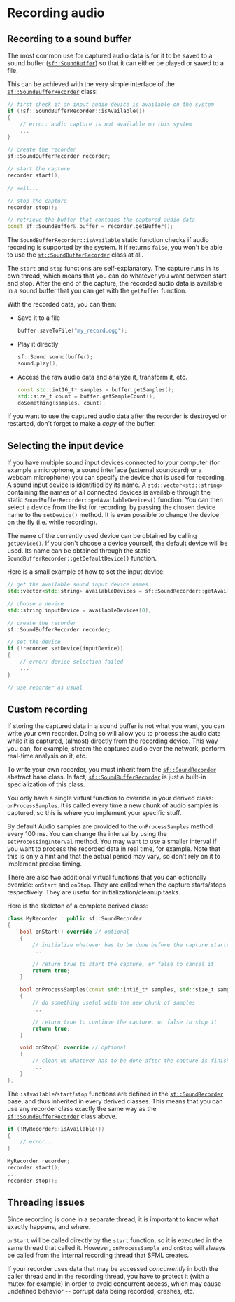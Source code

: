 # Recording audio

## Recording to a sound buffer

The most common use for captured audio data is for it to be saved to a sound buffer ([`sf::SoundBuffer`](../../../documentation/3.0.2/classsf_1_1SoundBuffer.html "sf::SoundBuffer documentation")) so that it can either be played or saved to a file.

This can be achieved with the very simple interface of the [`sf::SoundBufferRecorder`](../../../documentation/3.0.2/classsf_1_1SoundBufferRecorder.html "sf::SoundBufferRecorder documentation") class:

```cpp
// first check if an input audio device is available on the system
if (!sf::SoundBufferRecorder::isAvailable())
{
    // error: audio capture is not available on this system
    ...
}

// create the recorder
sf::SoundBufferRecorder recorder;

// start the capture
recorder.start();

// wait...

// stop the capture
recorder.stop();

// retrieve the buffer that contains the captured audio data
const sf::SoundBuffer& buffer = recorder.getBuffer();
```

The `SoundBufferRecorder::isAvailable` static function checks if audio recording is supported by the system.
It if returns `false`, you won't be able to use the [`sf::SoundBufferRecorder`](../../../documentation/3.0.2/classsf_1_1SoundBufferRecorder.html "sf::SoundBufferRecorder documentation") class at all.

The `start` and `stop` functions are self-explanatory.
The capture runs in its own thread, which means that you can do whatever you want between start and stop.
After the end of the capture, the recorded audio data is available in a sound buffer that you can get with the `getBuffer` function.

With the recorded data, you can then:

- Save it to a file
    
    ```cpp
    buffer.saveToFile("my_record.ogg");
    ```
    
- Play it directly
    
    ```cpp
    sf::Sound sound(buffer);
    sound.play();
    ```
    
- Access the raw audio data and analyze it, transform it, etc.
    
    ```cpp
    const std::int16_t* samples = buffer.getSamples();
    std::size_t count = buffer.getSampleCount();
    doSomething(samples, count);
    ```
    

If you want to use the captured audio data after the recorder is destroyed or restarted, don't forget to make a _copy_ of the buffer.

## Selecting the input device

If you have multiple sound input devices connected to your computer (for example a microphone, a sound interface (external soundcard) or a webcam microphone) you can specify the device that is used for recording.
A sound input device is identified by its name.
A `std::vector<std::string>` containing the names of all connected devices is available through the static `SoundBufferRecorder::getAvailableDevices()` function.
You can then select a device from the list for recording, by passing the chosen device name to the `setDevice()` method.
It is even possible to change the device on the fly (i.e. while recording).

The name of the currently used device can be obtained by calling `getDevice()`.
If you don't choose a device yourself, the default device will be used.
Its name can be obtained through the static `SoundBufferRecorder::getDefaultDevice()` function.

Here is a small example of how to set the input device:

```cpp
// get the available sound input device names
std::vector<std::string> availableDevices = sf::SoundRecorder::getAvailableDevices();

// choose a device
std::string inputDevice = availableDevices[0];

// create the recorder
sf::SoundBufferRecorder recorder;

// set the device
if (!recorder.setDevice(inputDevice))
{
    // error: device selection failed
    ...
}

// use recorder as usual
```

## Custom recording

If storing the captured data in a sound buffer is not what you want, you can write your own recorder.
Doing so will allow you to process the audio data while it is captured, (almost) directly from the recording device.
This way you can, for example, stream the captured audio over the network, perform real-time analysis on it, etc.

To write your own recorder, you must inherit from the [`sf::SoundRecorder`](../../../documentation/3.0.2/classsf_1_1SoundRecorder.html "sf::SoundRecorder documentation") abstract base class.
In fact, [`sf::SoundBufferRecorder`](../../../documentation/3.0.2/classsf_1_1SoundBufferRecorder.html "sf::SoundBufferRecorder documentation") is just a built-in specialization of this class.

You only have a single virtual function to override in your derived class: `onProcessSamples`.
It is called every time a new chunk of audio samples is captured, so this is where you implement your specific stuff.

By default Audio samples are provided to the `onProcessSamples` method every 100 ms.
You can change the interval by using the `setProcessingInterval` method.
You may want to use a smaller interval if you want to process the recorded data in real time, for example.
Note that this is only a hint and that the actual period may vary, so don't rely on it to implement precise timing.

There are also two additional virtual functions that you can optionally override: `onStart` and `onStop`.
They are called when the capture starts/stops respectively.
They are useful for initialization/cleanup tasks.

Here is the skeleton of a complete derived class:

```cpp
class MyRecorder : public sf::SoundRecorder
{
    bool onStart() override // optional
    {
        // initialize whatever has to be done before the capture starts
        ...

        // return true to start the capture, or false to cancel it
        return true;
    }

    bool onProcessSamples(const std::int16_t* samples, std::size_t sampleCount) override
    {
        // do something useful with the new chunk of samples
        ...

        // return true to continue the capture, or false to stop it
        return true;
    }

    void onStop() override // optional
    {
        // clean up whatever has to be done after the capture is finished
        ...
    }
};
```

The `isAvailable`/`start`/`stop` functions are defined in the [`sf::SoundRecorder`](../../../documentation/3.0.2/classsf_1_1SoundRecorder.html "sf::SoundRecorder documentation") base, and thus inherited in every derived classes.
This means that you can use any recorder class exactly the same way as the [`sf::SoundBufferRecorder`](../../../documentation/3.0.2/classsf_1_1SoundBufferRecorder.html "sf::SoundBufferRecorder documentation") class above.

```cpp
if (!MyRecorder::isAvailable())
{
    // error...
}

MyRecorder recorder;
recorder.start();
...
recorder.stop();
```

## Threading issues

Since recording is done in a separate thread, it is important to know what exactly happens, and where.

`onStart` will be called directly by the `start` function, so it is executed in the same thread that called it.
However, `onProcessSample` and `onStop` will always be called from the internal recording thread that SFML creates.

If your recorder uses data that may be accessed _concurrently_ in both the caller thread and in the recording thread, you have to protect it (with a mutex for example) in order to avoid concurrent access, which may cause undefined behavior -- corrupt data being recorded, crashes, etc.
